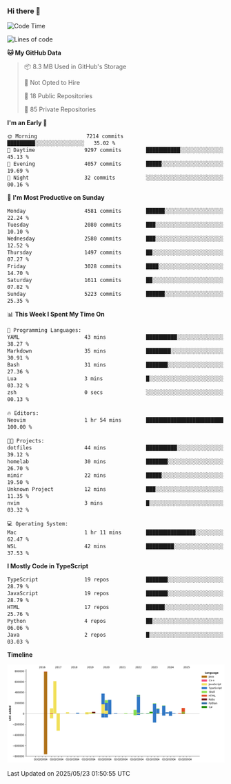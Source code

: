 ### Hi there 👋

<!--
**Clumsy-Coder/Clumsy-Coder** is a ✨ _special_ ✨ repository because its `README.md` (this file) appears on your GitHub profile.

Here are some ideas to get you started:

- 🔭 I’m currently working on ...
- 🌱 I’m currently learning ...
- 👯 I’m looking to collaborate on ...
- 🤔 I’m looking for help with ...
- 💬 Ask me about ...
- 📫 How to reach me: ...
- 😄 Pronouns: ...
- ⚡ Fun fact: ...
-->

<!-- anmol098/waka-readme-stats -->
<!--START_SECTION:waka-->
![Code Time](http://img.shields.io/badge/Code%20Time-1%2C268%20hrs%2027%20mins-blue)

![Lines of code](https://img.shields.io/badge/From%20Hello%20World%20I%27ve%20Written-3.6%20million%20lines%20of%20code-blue)

**🐱 My GitHub Data** 

> 📦 8.3 MB Used in GitHub's Storage 
 > 
> 🚫 Not Opted to Hire
 > 
> 📜 18 Public Repositories 
 > 
> 🔑 85 Private Repositories 
 > 
**I'm an Early 🐤** 

```text
🌞 Morning                7214 commits        █████████░░░░░░░░░░░░░░░░   35.02 % 
🌆 Daytime                9297 commits        ███████████░░░░░░░░░░░░░░   45.13 % 
🌃 Evening                4057 commits        █████░░░░░░░░░░░░░░░░░░░░   19.69 % 
🌙 Night                  32 commits          ░░░░░░░░░░░░░░░░░░░░░░░░░   00.16 % 
```
📅 **I'm Most Productive on Sunday** 

```text
Monday                   4581 commits        ██████░░░░░░░░░░░░░░░░░░░   22.24 % 
Tuesday                  2080 commits        ███░░░░░░░░░░░░░░░░░░░░░░   10.10 % 
Wednesday                2580 commits        ███░░░░░░░░░░░░░░░░░░░░░░   12.52 % 
Thursday                 1497 commits        ██░░░░░░░░░░░░░░░░░░░░░░░   07.27 % 
Friday                   3028 commits        ████░░░░░░░░░░░░░░░░░░░░░   14.70 % 
Saturday                 1611 commits        ██░░░░░░░░░░░░░░░░░░░░░░░   07.82 % 
Sunday                   5223 commits        ██████░░░░░░░░░░░░░░░░░░░   25.35 % 
```


📊 **This Week I Spent My Time On** 

```text
💬 Programming Languages: 
YAML                     43 mins             ██████████░░░░░░░░░░░░░░░   38.27 % 
Markdown                 35 mins             ████████░░░░░░░░░░░░░░░░░   30.91 % 
Bash                     31 mins             ███████░░░░░░░░░░░░░░░░░░   27.36 % 
Lua                      3 mins              █░░░░░░░░░░░░░░░░░░░░░░░░   03.32 % 
zsh                      0 secs              ░░░░░░░░░░░░░░░░░░░░░░░░░   00.13 % 

🔥 Editors: 
Neovim                   1 hr 54 mins        █████████████████████████   100.00 % 

🐱‍💻 Projects: 
dotfiles                 44 mins             ██████████░░░░░░░░░░░░░░░   39.12 % 
homelab                  30 mins             ███████░░░░░░░░░░░░░░░░░░   26.70 % 
mimir                    22 mins             █████░░░░░░░░░░░░░░░░░░░░   19.50 % 
Unknown Project          12 mins             ███░░░░░░░░░░░░░░░░░░░░░░   11.35 % 
nvim                     3 mins              █░░░░░░░░░░░░░░░░░░░░░░░░   03.32 % 

💻 Operating System: 
Mac                      1 hr 11 mins        ████████████████░░░░░░░░░   62.47 % 
WSL                      42 mins             █████████░░░░░░░░░░░░░░░░   37.53 % 
```

**I Mostly Code in TypeScript** 

```text
TypeScript               19 repos            ███████░░░░░░░░░░░░░░░░░░   28.79 % 
JavaScript               19 repos            ███████░░░░░░░░░░░░░░░░░░   28.79 % 
HTML                     17 repos            ██████░░░░░░░░░░░░░░░░░░░   25.76 % 
Python                   4 repos             ██░░░░░░░░░░░░░░░░░░░░░░░   06.06 % 
Java                     2 repos             █░░░░░░░░░░░░░░░░░░░░░░░░   03.03 % 
```



**Timeline**

![Lines of Code chart](https://raw.githubusercontent.com/Clumsy-Coder/Clumsy-Coder/main/assets/bar_graph.png)


 Last Updated on 2025/05/23 01:50:55 UTC
<!--END_SECTION:waka-->
